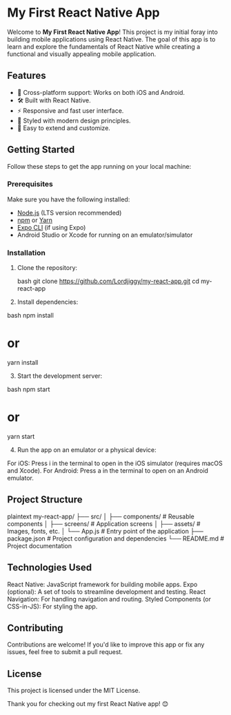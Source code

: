 # My First React Native App

Welcome to **My First React Native App**! This project is my initial foray into building mobile applications using React Native. The goal of this app is to learn and explore the fundamentals of React Native while creating a functional and visually appealing mobile application.

## Features

- 📱 Cross-platform support: Works on both iOS and Android.
- 🛠️ Built with React Native.
- ⚡ Responsive and fast user interface.
- 🎨 Styled with modern design principles.
- 🚀 Easy to extend and customize.

## Getting Started

Follow these steps to get the app running on your local machine:

### Prerequisites

Make sure you have the following installed:

- [Node.js](https://nodejs.org/) (LTS version recommended)
- [npm](https://www.npmjs.com/) or [Yarn](https://yarnpkg.com/)
- [Expo CLI](https://expo.dev/) (if using Expo)
- Android Studio or Xcode for running on an emulator/simulator

### Installation

1. Clone the repository:

   bash
   git clone https://github.com/Lordjiggy/my-react-app.git
   cd my-react-app 

2. Install dependencies:

bash
npm install
# or
yarn install

3. Start the development server:

bash
npm start
# or
yarn start

4. Run the app on an emulator or a physical device:

For iOS: Press i in the terminal to open in the iOS simulator (requires macOS and Xcode).
For Android: Press a in the terminal to open on an Android emulator.

## Project Structure
plaintext
my-react-app/
├── src/
│   ├── components/    # Reusable components
│   ├── screens/       # Application screens
│   ├── assets/        # Images, fonts, etc.
│   └── App.js         # Entry point of the application
├── package.json       # Project configuration and dependencies
└── README.md          # Project documentation


## Technologies Used
React Native: JavaScript framework for building mobile apps.
Expo (optional): A set of tools to streamline development and testing.
React Navigation: For handling navigation and routing.
Styled Components (or CSS-in-JS): For styling the app.


## Contributing
Contributions are welcome! If you'd like to improve this app or fix any issues, feel free to submit a pull request.


## License
This project is licensed under the MIT License.

Thank you for checking out my first React Native app! 😊






